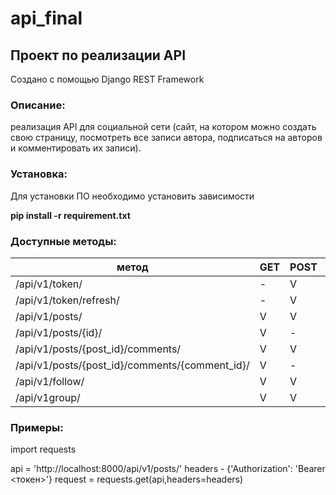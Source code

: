 # api_final
## Проект по реализации API

Создано с помощью Django REST Framework

### Описание:
реализация API для социальной сети (сайт, на котором можно создать свою страницу, посмотреть все записи автора, подписаться на авторов и комментировать их записи).

### Установка:
Для установки ПО необходимо установить зависимости

**pip install -r requirement.txt**

### Доступные методы:
метод                                            | GET | POST | PUT | PATCH | DEL |
-------------------------------------------------|-----|------|-----|-------|-----|
/api/v1/token/ | - | V | - | - | - |
/api/v1/token/refresh/ | - | V | - | - | - |
/api/v1/posts/  | V | V | - | - | - |
/api/v1/posts/{id}/ | V | - | V | V | V |
/api/v1/posts/{post_id}/comments/ | V | V | - | - | - |
/api/v1/posts/{post_id}/comments/{comment_id}/ | V | - | V | V | V |
/api/v1/follow/ | V | V | - | - | - |
/api/v1group/ | V | V | - | - | - |


### Примеры:

import requests

api = 'http://localhost:8000/api/v1/posts/'
headers - {'Authorization': 'Bearer <токен>'}
request = requests.get(api,headers=headers)
